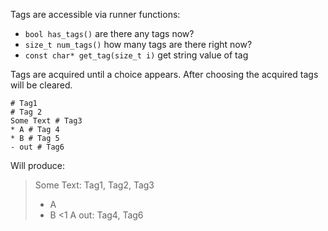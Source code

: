 Tags are accessible via runner functions:

- `bool has_tags()` are there any tags now?
- `size_t num_tags()` how many tags are there right now?
- `const char* get_tag(size_t i)` get string value of tag

Tags are acquired until a choice appears. After choosing the acquired tags will
be cleared.
```
# Tag1
# Tag 2
Some Text # Tag3
* A # Tag 4
* B # Tag 5
- out # Tag6
```

Will produce:
> Some Text: Tag1, Tag2, Tag3
> * A
> * B
> <1
> A
> out: Tag4, Tag6
